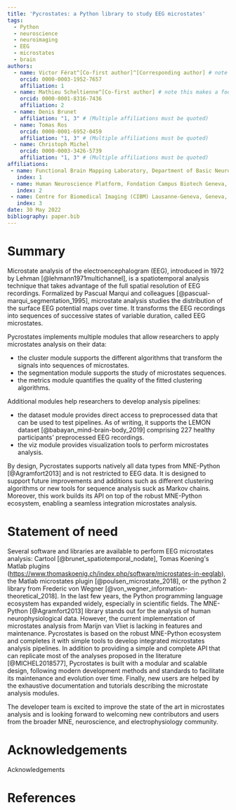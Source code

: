 ```yaml
---
title: 'Pycrostates: a Python library to study EEG microstates'
tags:
  - Python
  - neuroscience
  - neuroimaging
  - EEG
  - microstates
  - brain
authors:
  - name: Victor Férat^[Co-first author]^[Corresponding author] # note this makes a footnote saying 'Co-first author'
    orcid: 0000-0003-1952-7657
    affiliation: 1
  - name: Mathieu Scheltienne^[Co-first author] # note this makes a footnote saying 'Co-first author'
    orcid: 0000-0001-8316-7436
    affiliation: 2
  - name: Denis Brunet
    affiliation: "1, 3" # (Multiple affiliations must be quoted)
  - name: Tomas Ros
    orcid: 0000-0001-6952-0459
    affiliation: "1, 3" # (Multiple affiliations must be quoted)
  - name: Christoph Michel
    orcid: 0000-0003-3426-5739
    affiliation: "1, 3" # (Multiple affiliations must be quoted)
affiliations:
 - name: Functional Brain Mapping Laboratory, Department of Basic Neurosciences, Campus Biotech, University of Geneva, Geneva, Switzerland
   index: 1
 - name: Human Neuroscience Platform, Fondation Campus Biotech Geneva, Geneva, Switzerland
   index: 2
 - name: Centre for Biomedical Imaging (CIBM) Lausanne-Geneva, Geneva, Switzerland
   index: 3
date: 30 May 2022
bibliography: paper.bib
---
```


# Summary
Microstate analysis of the electroencephalogram (EEG), introduced in 1972 by Lehman [@lehmann1971multichannel], is a spatiotemporal analysis technique that takes advantage of the full spatial resolution of EEG recordings. Formalized by Pascual Marqui and colleagues [@pascual-marqui_segmentation_1995], microstate analysis studies the distribution of the surface EEG potential maps over time. It transforms the EEG recordings into sequences of successive states of variable duration, called EEG microstates.


Pycrostates implements multiple modules that allow researchers to apply  microstates analysis on their data:

- the cluster module supports the different algorithms that transform the signals into sequences of microstates. 
- the segmentation module supports the study of microstates sequences.
- the metrics module quantifies the quality of the fitted clustering algorithms.

Additional modules help researchers to develop analysis pipelines:
- the dataset module provides direct access to preprocessed data that can be used to test pipelines. As of writing, it supports the LEMON dataset [@babayan_mind-brain-body_2019] comprising 227 healthy participants' preprocessed EEG recordings.
- the viz module provides visualization tools to perform microstates analysis.

By design, Pycrostates supports natively all data types from MNE-Python [@Agramfort2013] and is not restricted to EEG data. It is designed to support future improvements and additions such as different clustering algorithms or new tools for sequence analysis suck as Markov chains. Moreover, this work builds its API on top of the robust MNE-Python ecosystem, enabling a seamless integration microstates analysis.

# Statement of need

Several software and libraries are available to perform EEG microstates analysis: Cartool [@brunet_spatiotemporal_nodate], Tomas Koening's Matlab plugins (https://www.thomaskoenig.ch/index.php/software/microstates-in-eeglab), the Matlab microstates plugin [@poulsen_microstate_2018], or the python 2 library from Frederic von Wegner [@von_wegner_information-theoretical_2018]. In the last few years, the Python programming language ecosystem has expanded widely, especially in scientific fields. The MNE-Python [@Agramfort2013] library stands out for the analysis of human neurophysiological data. However, the current implementation of microstates analysis from Marijn van Vliet is lacking in features and maintenance. Pycrostates is based on the robust MNE-Python ecosystem and completes it with simple tools to develop integrated microstates analysis pipelines. 
In addition to providing a simple and complete API that can replicate most of the analyses proposed in the literature [@MICHEL2018577], Pycrostates is built with a modular and scalable design, following modern development methods and standards to facilitate its maintenance and evolution over time. Finally, new users are helped by the exhaustive documentation and tutorials describing the microstate analysis modules.

The developer team is excited to improve the state of the art in microstates analysis and is looking forward to welcoming new contributors and users from the broader MNE, neuroscience, and electrophysiology community.

# Acknowledgements

Acknowledgements

# References